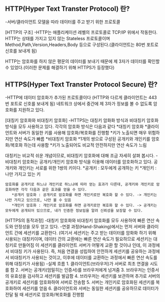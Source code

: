 ## HTTP(Hyper Text Transter Protocol) 란?
-서버/클라이언트 모델을 따라 데이터를 주고 받기 위한 프로토콜

 [HTTP의 구조]
  -HTTP는 애플리케이션 레벨의 프로토콜로 TCP/IP 위에서 작동한다. HTTP는 상태를 가지고 있지 않는 Stateless 프로토콜이며
   Method,Path,Version,Headers,Body 등으로 구성된다.(클라이언트는 80번 포트로 신호를 보내게 됨)

 HTTP는 암호화를 하지 않은 평문의 데이터를 보내기 때문에 제 3자가 데이터를 확인할 수 있었다.(이러한 문제를 해결하기 위해 HTTPS가 등장했다)
 
## HTTPS(Hyper Text Transter Protocol Secure) 란?
-HTTP에 데이터 암호화가 추가된 프로토콜이다 (HTTP와 다르게 클라이언트는 443번 포트로 신호를 보내게 됨)
 네트워크 상에서 중간에 제 3자가 정보를 볼 수 없도록 암호화를 지원하고 있다.
  
 [대칭키 암호화와 비대칭키 암호화]
   -HTTPS는 대칭키 암화화 방식과 비대칭키 암호화 방식을 모두 사용하고 있다.
    각각의 암호화 방식은 다음과 같다
      *대칭키 암호화
        *클라이언트와 서버가 동일한 키를 사용해 암호화/복호화를 진행함
        *키가 노출되면 매우 위험하지만 연산 속도가 빠름
       *비대칭키 암호화
        *1개의 쌍으로 구성된 공개키와 개인키를 암호화/복호화 하는데 사용함
        *키가 노출되어도 비교적 안전하지만 연산 속도가 느림
    
   대칭키는 비교적 쉬운 개념이므로, 비대칭키 암호화에 대해 조금 자세히 살펴 봅시다.
    -비대칭키 암호화는 공개키/개인키 암호화 방식을 이용해 데이터를 암호화하고 있다.
     공개키와 개인키는 서로를 위한 1쌍의 키이다.
        *공개키 : 모두에게 공개하는 키
        *개인키 : 나만 가지고 있는 키
        
    암호화를 공개키로 하느냐 개인키로 하느냐에 따라 얻는 효과가 다른데, 공개키와 개인키로 암호화하면 각각 다음과 같은 효과를 얻을 수 있다.
       *공개키 암호화 : 공개키로 암호화를 하면 개인키로만 복호화 할 수 있다. -> 개인키는 나만 가지고 있으므로, 나만 볼 수 있음
       *개인키 암호화 : 개인키로 암호화를 하면 공개키로만 복호화 할 수 있다. -> 공개키는 모두에게 공개되어 있으므로, 내가 인증한 정보임을 알려 신뢰성을 보장할 수 있다.
      
  [HTTPS의 동작과정]
    -대칭키 암호화와 비대칭키 암호화를 모두 사용하여 빠른 연산 속도와 안정성을 모두 얻고 있다.
    -연결 과정(Hand-Shaking)에서는 먼저 서버와 클라이언트 간에 세션키를 교환한다.
     (여기서 세션키는 주고 받는 데이터를 암화화 하기 위해 사용되는 대칭키이며, 데이터 간의 교환에는 빠른 연산 속도가 필요하므로 세션키는 대칭키로 만들어짐
      이 세션키를 클라이언트 서버가 어떻게 교환 할 것이냐 인데, 이 과정에서 비대칭 키가 사용된다.
      즉, 처음 연결을 성립하여 안전하게 세션키를 공유하는 과정에서 비대칭키가 사용되는 것이고, 이후에 데이터를 교환하는 과정에서  빠른 연산 속도를 위해 대칭키가 사용됨)
   -실제 흐름
     1. 클라이언트(브라우저)가 서버로 최초 연결을 시도를 함
     2. 서버는 공개키(엄밀히는 인증서)를 브라우저에게 넘겨줌
     3. 브라우저는 인증서의 유효성을 검사하고 세션키를 발급함
     4. 브라우저는 세션키를 보관하며 추가로 서버의 공개키로 세션키를 암호화하여 서버로 전송함
     5. 서버는 개인키로 암호화된 세션키를 복호화하여 세션키를 얻음
     6. 클라이언트와 서버는 동일한 세션키를 공유하므로 데이터가 전달 될 때 세션키로 암호화/복호화를 진행함
   
